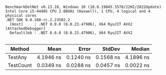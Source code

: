```

BenchmarkDotNet v0.13.10, Windows 10 (10.0.19045.3570/22H2/2022Update)
Intel Core i5-4440S CPU 2.80GHz (Haswell), 1 CPU, 4 logical and 4 physical cores
.NET SDK 8.0.100-rc.2.23502.2
  [Host]     : .NET 8.0.0 (8.0.23.47906), X64 RyuJIT AVX2 [AttachedDebugger]
  DefaultJob : .NET 8.0.0 (8.0.23.47906), X64 RyuJIT AVX2


```
| Method    | Mean      | Error     | StdDev    | Median    |
|---------- |----------:|----------:|----------:|----------:|
| TestAny   | 4.1946 ns | 0.1240 ns | 0.1568 ns | 4.1896 ns |
| TestCount | 0.0349 ns | 0.0288 ns | 0.0457 ns | 0.0022 ns |
